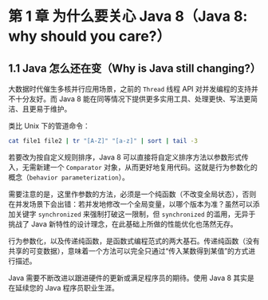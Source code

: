 # 第 1 章 为什么要关心 Java 8（Java 8: why should you care?）



## 1.1 Java 怎么还在变（Why is Java still changing?）

大数据时代催生多核并行应用场景，之前的 `Thread` 线程 API 对并发编程的支持并不十分友好。而 Java 8 能在同等情况下提供更多实用工具、处理更快、写法更简洁、且更易于维护。

类比 Unix 下的管道命令：

```bash
cat file1 file2 | tr "[A-Z]" "[a-z]" | sort | tail -3
```

若要改为按自定义规则排序，Java 8 可以直接将自定义排序方法以参数形式传入，无需新建一个 `Comparator` 对象，从而更好地复用代码。这就是行为参数化的概念（`behavior parameterization`）。

需要注意的是，这里作参数的方法，必须是一个纯函数（不改变全局状态），否则在并发场景下会出错：若并发地修改一个全局变量，以哪个版本为准？虽然可以添加关键字 `synchronized` 来强制打破这一限制，但 `synchronized` 的滥用，无异于挑战了 Java 新特性的设计理念，在此基础上所做的性能优化也荡然无存。

行为参数化，以及传递纯函数，是函数式编程范式的两大基石。传递纯函数（没有共享的可变数据），意味着一个方法可以完全只通过“传入某数得到某值”的方式进行描述。

Java 需要不断改进以跟进硬件的更新或满足程序员的期待。使用 Java 8 其实是在延续您的 Java 程序员职业生涯。